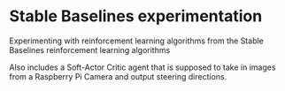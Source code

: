 # Stable Baselines experimentation
Experimenting with reinforcement learning algorithms from the Stable Baselines reinforcement learning algorithms

Also includes a Soft-Actor Critic agent that is supposed to take in images from a Raspberry Pi Camera and output steering directions. 